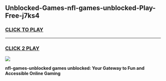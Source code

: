 
## Unblocked-Games-nfl-games-unblocked-Play-Free-j7ks4
<h3>
<a href="https://premium76.site?title=nfl-games-unblocked&ref=15A">CLICK TO PLAY</a></h3>
<hr>

<h3>
<a href="https://premium76.site?title=nfl-games-unblocked&ref=15A">CLICK 2 PLAY</a>
  
</h3>

<a href="https://premium76.site?title=nfl-games-unblocked&ref=15A"><img src="https://clearcache.store/games.png"></a>


**nfl-games-unblocked games unblocked: Your Gateway to Fun and Accessible Online Gaming**
